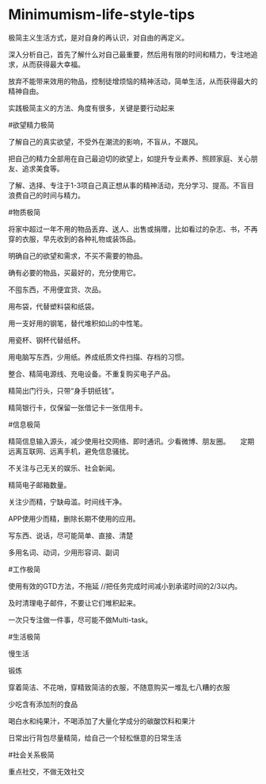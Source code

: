 # Minimumism-life-style-tips

极简主义生活方式，是对自身的再认识，对自由的再定义。

深入分析自己，首先了解什么对自己最重要，然后用有限的时间和精力，专注地追求，从而获得最大幸福。

放弃不能带来效用的物品，控制徒增烦恼的精神活动，简单生活，从而获得最大的精神自由。

实践极简主义的方法、角度有很多，关键是要行动起来


#欲望精力极简

了解自己的真实欲望，不受外在潮流的影响，不盲从，不跟风。　　

把自己的精力全部用在自己最迫切的欲望上，如提升专业素养、照顾家庭、关心朋友、追求美食等。

了解、选择、专注于1-3项自己真正想从事的精神活动，充分学习、提高。不盲目浪费自己的时间与精力。


#物质极简

将家中超过一年不用的物品丢弃、送人、出售或捐赠，比如看过的杂志、书，不再穿的衣服，早先收到的各种礼物或装饰品。

明确自己的欲望和需求，不买不需要的物品。

确有必要的物品，买最好的，充分使用它。

不囤东西，不用便宜货、次品。

用布袋，代替塑料袋和纸袋。

用一支好用的钢笔，替代堆积如山的中性笔。　　

用瓷杯、钢杯代替纸杯。　　

用电脑写东西，少用纸。养成纸质文件扫描、存档的习惯。

整合、精简电源线、充电设备。不重复购买电子产品。　

精简出门行头，只带“身手钥纸钱”。

精简银行卡，仅保留一张借记卡一张信用卡。


#信息极简 

精简信息输入源头，减少使用社交网络、即时通讯。少看微博、朋友圈。　　定期远离互联网、远离手机，避免信息骚扰。

不关注与己无关的娱乐、社会新闻。

精简电子邮箱数量。　

关注少而精，宁缺毋滥。时间线干净。　

APP使用少而精，删除长期不使用的应用。

写东西、说话，尽可能简单、直接、清楚　

多用名词、动词，少用形容词、副词


#工作极简

使用有效的GTD方法，不拖延 //把任务完成时间减小到承诺时间的2/3以内。

及时清理电子邮件，不要让它们堆积起来。

一次只专注做一件事，尽可能不做Multi-task。

#生活极简

慢生活

锻炼

穿着简洁、不花哨，穿精致简洁的衣服，不随意购买一堆乱七八糟的衣服

少吃含有添加剂的食品

喝白水和纯果汁，不喝添加了大量化学成分的碳酸饮料和果汁

日常出行背包尽量精简，给自己一个轻松惬意的日常生活　


#社会关系极简

重点社交，不做无效社交

